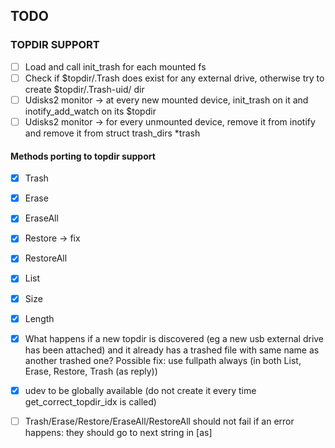 ## TODO

### TOPDIR SUPPORT
- [ ] Load and call init_trash for each mounted fs
- [ ] Check if $topdir/.Trash does exist for any external drive, otherwise try to create $topdir/.Trash-uid/ dir
- [ ] Udisks2 monitor -> at every new mounted device, init_trash on it and inotify_add_watch on its $topdir
- [ ] Udisks2 monitor -> for every unmounted device, remove it from inotify and remove it from struct trash_dirs *trash

#### Methods porting to topdir support
- [x] Trash
- [x] Erase
- [x] EraseAll
- [x] Restore -> fix
- [x] RestoreAll
- [x] List
- [x] Size
- [x] Length

- [x] What happens if a new topdir is discovered (eg a new usb external drive has been attached) and it already has a trashed file with same name as another trashed one? Possible fix: use fullpath always (in both List, Erase, Restore, Trash (as reply))

- [x] udev to be globally available (do not create it every time get_correct_topdir_idx is called)
- [ ] Trash/Erase/Restore/EraseAll/RestoreAll should not fail if an error happens: they should go to next string in [as]
